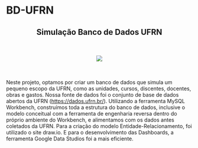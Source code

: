 # BD-UFRN

<div align="center">
<h2>Simulação Banco de Dados UFRN</h2>
<br></br>
</div>

<div align="center">
<img src="https://user-images.githubusercontent.com/104461710/209477754-b8de3f3b-c4f9-4a5c-8301-5d6381157777.png"/>
</div>
<br></br>

Neste projeto, optamos por criar um banco de dados que simula um pequeno escopo da UFRN, como as unidades, cursos, discentes, docentes, obras e gastos. Nossa fonte de dados foi o conjunto de base de dados abertos da UFRN (https://dados.ufrn.br/). 
Utilizando a ferramenta MySQL Workbench, construímos toda a estrutura do banco de dados, inclusive o modelo conceitual com a ferramenta de engenharia reversa dentro do próprio ambiente do Workbench, e alimentamos com os dados antes coletados da UFRN. Para a criação do modelo Entidade-Relacionamento, foi utilizado o site draw.io. E para o desenvolvimento das Dashboards, a ferramenta Google Data Studios foi a mais eficiente.

